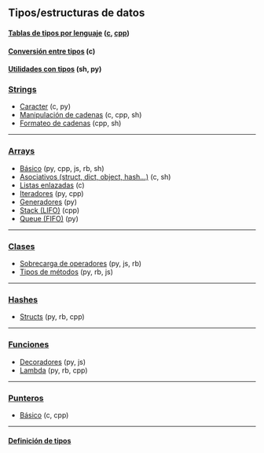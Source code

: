 ## Tipos/estructuras de datos

#### [Tablas de tipos por lenguaje](https://github.com/mondeja/fullstack/tree/master/backend/src/tipos/_resumen) ([c](https://github.com/mondeja/fullstack/tree/master/backend/src/tipos/_resumen/c), [cpp](https://github.com/mondeja/fullstack/tree/master/backend/src/tipos/_resumen/cpp))
#### [Conversión entre tipos](https://github.com/mondeja/fullstack/tree/master/backend/src/tipos/conversion) (c)
#### [Utilidades con tipos](https://github.com/mondeja/fullstack/tree/master/backend/src/tipos/utils) (sh, py)

### [Strings](https://github.com/mondeja/fullstack/tree/master/backend/src/tipos/strings)
- [Caracter](https://github.com/mondeja/fullstack/tree/master/backend/src/tipos/char) (c, py)
- [Manipulación de cadenas](https://github.com/mondeja/fullstack/tree/master/backend/src/tipos/strings/manipular) (c, cpp, sh)
- [Formateo de cadenas](https://github.com/mondeja/fullstack/tree/master/backend/src/tipos/strings/formatear) (cpp, sh)

_____________________

### [Arrays](https://github.com/mondeja/fullstack/tree/master/backend/src/tipos/arrays)
- [Básico](https://github.com/mondeja/fullstack/tree/master/backend/src/tipos/arrays/basico) (py, cpp, js, rb, sh)
- [Asociativos (struct, dict, object, hash...)](https://github.com/mondeja/fullstack/tree/master/backend/src/tipos/arrays/asociativos) (c, sh)
- [Listas enlazadas](https://github.com/mondeja/fullstack/tree/master/backend/src/tipos/arrays/linked_list) (c)
- [Iteradores](https://github.com/mondeja/fullstack/tree/master/backend/src/tipos/arrays/iteradores) (py, cpp)
- [Generadores](https://github.com/mondeja/fullstack/tree/master/backend/src/tipos/arrays/iteradores) (py)
- [Stack (LIFO)](https://github.com/mondeja/fullstack/tree/master/backend/src/tipos/arrays/stack) (cpp)
- [Queue (FIFO)](https://github.com/mondeja/fullstack/tree/master/backend/src/tipos/arrays/queue/FIFO) (py)

_____________________

### [Clases](https://github.com/mondeja/fullstack/tree/master/backend/src/tipos/clases)
- [Sobrecarga de operadores](https://github.com/mondeja/fullstack/tree/master/backend/src/tipos/clases/sobrecarga_de_operadores) (py, js, rb)
- [Tipos de métodos](https://github.com/mondeja/fullstack/tree/master/backend/src/tipos/clases/tipos_de_metodos) (py, rb, js)

_______________________

### [Hashes](https://github.com/mondeja/fullstack/tree/master/backend/src/tipos/hashes)
- [Structs](https://github.com/mondeja/fullstack/tree/master/backend/src/tipos/hashes/structs) (py, rb, cpp)

______________________

### [Funciones](https://github.com/mondeja/fullstack/tree/master/backend/src/tipos/funciones)
- [Decoradores](https://github.com/mondeja/fullstack/tree/master/backend/src/tipos/funciones/decoradores) (py, js)
- [Lambda](https://github.com/mondeja/fullstack/tree/master/backend/src/tipos/funciones/lambda) (py, rb, cpp)

_________

### [Punteros](https://github.com/mondeja/fullstack/tree/master/backend/src/tipos/punteros)
- [Básico](https://github.com/mondeja/fullstack/tree/master/backend/src/tipos/punteros) (c, cpp)

_________

#### [Definición de tipos](https://github.com/mondeja/fullstack/tree/master/backend/src/tipos/definicion)